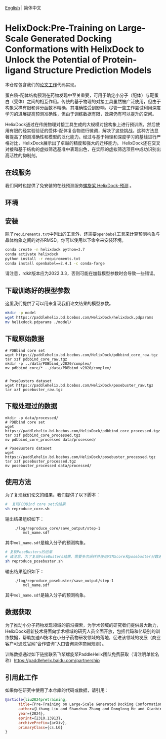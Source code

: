 [English](README.md) | 简体中文
# HelixDock:Pre-Training on Large-Scale Generated Docking Conformations with HelixDock to Unlock the Potential of Protein-ligand Structure Prediction Models
本仓库包含我们的[论文工作](https://arxiv.org/abs/2310.13913)代码实现。

蛋白质-配体结构预测在药物发现中至关重要，可用于确定小分子（配体）与靶蛋白（受体）之间的相互作用。传统的基于物理的对接工具虽然被广泛使用，但由于构象采样有限和评分函数不精确，其准确性受到影响。尽管一些工作尝试利用深度学习的进展提高预测准确性，但由于训练数据有限，效果仍有可以提升的空间。


HelixDock通过在传统物理对接工具生成的大规模对接构象上进行预训练，然后使用有限的经实验验证的受体-配体复合物进行微调，解决了这些挑战。这种方法显著提高了预测准确性和模型的泛化能力。经过与基于物理和深度学习的基线进行严格对比，HelixDock展示出了卓越的精度和强大的迁移能力。
HelixDock还在交叉对接和基于结构的虚拟筛选基准中表现出色，在实际的虚拟筛选项目中成功识别出高活性的抑制剂。

## 在线服务
我们同时也提供了免安装的在线预测服务[螺旋桨 HelixDock-预测](https://paddlehelix.baidu.com/app/drug/helix-dock/forecast) 。

## 环境


## 安装
除了`requirements.txt`中列出的工具外，还需要`openbabel`工具来计算预测构象与晶体构象之间的对齐RMSD。你可以使用以下命令来安装环境。
```bash
conda create -n helixdock python=3.7
conda activate helixdock
python install -r requirements.txt
conda install openbabel==2.4.1 -c conda-forge
```
请注意，rdkit版本应为2022.3.3，否则可能在加载模型参数时会导致一些错误。

## 下载训练好的模型参数
这里我们提供了可以用来复现我们论文结果的模型参数。

```bash
mkdir -p model
wget https://paddlehelix.bd.bcebos.com/HelixDock/helixdock.pdparams
mv helixdock.pdparams ./model/
```

## 下载原始数据
```
# PDBbind core set
wget https://paddlehelix.bd.bcebos.com/HelixDock/pdbbind_core_raw.tgz
tar xzf pdbbind_core_raw.tgz
mkdir -p ../data/PDBbind_v2020/complex/
mv pdbbind_core/* ../data/PDBbind_v2020/complex/


# PoseBusters dataset
wget https://paddlehelix.bd.bcebos.com/HelixDock/posebuster_raw.tgz
tar xzf posebuster_raw.tgz
```

## 下载处理过的数据
```
mkdir -p data/processed/
# PDBbind core set
wget https://paddlehelix.bd.bcebos.com/HelixDock/pdbbind_core_processed.tgz
tar xzf pdbbind_core_processed.tgz
mv pdbbind_core_processed data/processed/

# PoseBusters dataset
wget https://paddlehelix.bd.bcebos.com/HelixDock/posebuster_processed.tgz
tar xzf posebuster_processed.tgz
mv posebuster_processed data/processed/
```


## 使用方法
为了复现我们论文的结果，我们提供了以下脚本：

```bash
#  复现PDBBind core set的结果
sh reproduce_core.sh
```

输出结果组织如下：
```
    ./log/reproduce_core/save_output/step-1
        mol_name.sdf
```

其中`mol_name.sdf`是输入分子的预测构象。


```bash
# 复现PoseBusters的结果
# 请注意，为了复现PoseBusters结果，需要多次采样并使用RTMScore和posebuster分数进行排名。
sh reproduce_posebuster.sh
```

输出结果组织如下：
```
    ./log/reproduce_posebuster/save_output/step-1
        mol_name.sdf
```

其中`mol_name.sdf`是输入分子的预测构象。

## 数据获取
为了推动小分子药物发现领域的前沿探索，为学术领域的研究者们提供最大助力，HelixDock最新技术将面向学术领域的研究人员全面开放，包括代码和亿级别的训练数据，帮助加速AI技术在小分子药物研发领域的落地，促进该领域的发展（商业客户可通过官网“合作咨询”入口咨询具体商用规则）。
  
训练数据通过如下链接联系飞桨螺旋桨PaddleHelix团队免费获取（请注明单位名称）https://paddlehelix.baidu.com/partnership

## 引用此工作

如果你在研究中使用了本仓库的代码或数据，请引用：

```bibtex
@article{liu2024pretraining,
      title={Pre-Training on Large-Scale Generated Docking Conformations with HelixDock to Unlock the Potential of Protein-ligand Structure Prediction Models}, 
      author={Lihang Liu and Shanzhuo Zhang and Donglong He and Xianbin Ye and Jingbo Zhou and Xiaonan Zhang and Yaoyao Jiang and Weiming Diao and Hang Yin and Hua Chai and Fan Wang and Jingzhou He and Liang Zheng and Yonghui Li and Xiaomin Fang},
      year={2024},
      eprint={2310.13913},
      archivePrefix={arXiv},
      primaryClass={cs.LG}
}
```